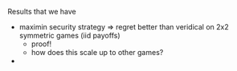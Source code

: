 Results that we have

* maximin security strategy => regret better than veridical on 2x2 symmetric games (iid payoffs)
	* proof!
	* how does this scale up to other games?
* 